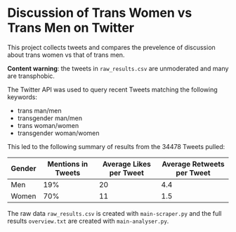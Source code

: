 # Discussion of Trans Women vs Trans Men on Twitter

This project collects tweets and compares the prevelence of discussion about trans women vs that of trans men. 

**Content warning**: the tweets in `raw_results.csv` are unmoderated and many are transphobic.

The Twitter API was used to query recent Tweets matching the following keywords:
- trans man/men
- transgender man/men
- trans woman/women
- transgender woman/women

This led to the following summary of results from the 34478 Tweets pulled:

| Gender      | Mentions in Tweets| Average Likes per Tweet | Average Retweets per Tweet |
| ----------- | ----------- | ------ | ------|
|Men|19%|20|4.4|
| Women   |70%|11 | 1.5|

The raw data `raw_results.csv` is created with `main-scraper.py` and the full results `overview.txt` are created with `main-analyser.py`.
